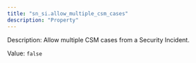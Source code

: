 ```yaml
---
title: "sn_si.allow_multiple_csm_cases"
description: "Property"
---
```


Description: Allow multiple CSM cases from a Security Incident.

Value: `false`